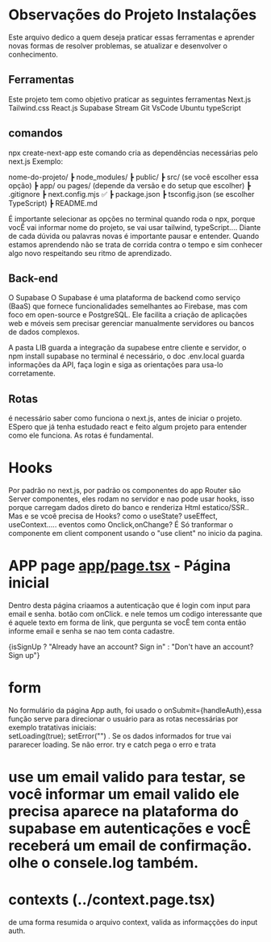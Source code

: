 # Observações do Projeto Instalações
Este arquivo dedico a quem deseja praticar essas ferramentas e aprender novas formas de resolver problemas, se atualizar e desenvolver o conhecimento. 

## Ferramentas
Este projeto tem como objetivo praticar as seguintes ferramentas
Next.js
Tailwind.css
React.js
Supabase
Stream 
Git
VsCode
Ubuntu
typeScript

## comandos
npx create-next-app
este comando cria as dependências necessárias pelo next.js
Exemplo: 

nome-do-projeto/
 ┣ node_modules/
 ┣ public/
 ┣ src/ (se você escolher essa opção)
 ┣ app/ ou pages/ (depende da versão e do setup que escolher)
 ┣ .gitignore
 ┣ next.config.mjs   ✅
 ┣ package.json
 ┣ tsconfig.json (se escolher TypeScript)
 ┣ README.md

É importante selecionar as opções no terminal quando roda o npx,
porque vocÊ vai informar nome do projeto, se vai usar tailwind, typeScript....
Diante de cada dúvida ou palavras novas é importante pausar e entender. 
Quando estamos aprendendo não se trata de corrida contra o tempo e sim conhecer algo novo respeitando seu ritmo de aprendizado. 
## Back-end
O Supabase
O Supabase é uma plataforma de backend como serviço (BaaS) que fornece funcionalidades semelhantes ao Firebase, mas com foco em open-source e PostgreSQL. Ele facilita a criação de aplicações web e móveis sem precisar gerenciar manualmente servidores ou bancos de dados complexos.

A pasta LIB guarda a integração da supabese entre cliente e servidor, o npm install supabase no terminal é necessário, o doc .env.local guarda informações da API,  faça login e siga as orientações para usa-lo corretamente. 


## Rotas
é necessário saber como funciona o next.js, antes de iniciar o projeto. 
ESpero que já tenha estudado react e feito algum projeto para entender como ele funciona.  As rotas é fundamental. 

# Hooks
Por padrão no next.js, por padrão os componentes do app Router são Server componentes, eles rodam no servidor e nao pode usar hooks, isso porque carregam dados direto do banco e renderiza Html estatico/SSR..
Mas e se vcoê precisa de Hooks?
como o useState? useEffect, useContext..... eventos como Onclick,onChange?
É Só tranformar o componente em client component usando o "use client" no inicio da pagina. 

# APP page [app/page.tsx](../app/page.tsx) - Página inicial 
Dentro desta página criaamos a autenticação que é login com input para email e senha. botão com onClick. e nele temos um codigo interessante que é aquele texto em forma de link, que pergunta se vocÊ tem conta então informe email e senha se nao tem conta cadastre. 

 {isSignUp
              ? "Already have an account? Sign in"
              : "Don't have an account? Sign up"}

# form
No formulário da página App auth, foi usado o  onSubmit={handleAuth},essa função serve para  direcionar o usuário para as rotas necessárias por exemplo tratativas iniciais:  
setLoading(true);
setError("") .
Se os dados informados for true vai pararecer loading. Se não error.
try e catch pega o erro e trata

# use um email valido para testar, se você informar um email valido ele precisa aparece na plataforma do supabase em autenticações e vocÊ receberá um email de confirmação. olhe o consele.log também. 

# contexts (../context.page.tsx)
de uma forma resumida o arquivo context, valida as informaçções do input auth. 